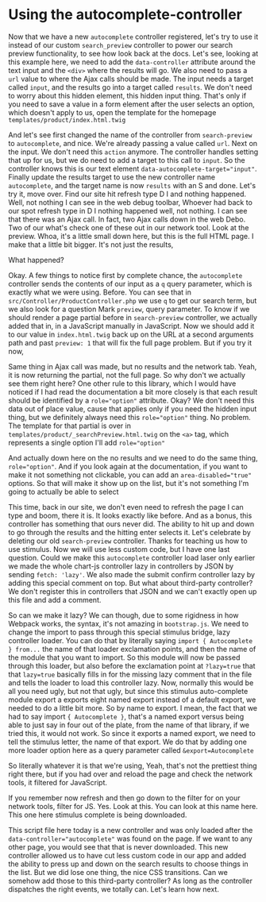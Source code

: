 # Using the autocomplete-controller

Now that we have a new `autocomplete` controller registered, let's try to use it instead of
our custom `search_preview` controller to power our search preview functionality, to
see how look back at the docs. Let's see, looking at this example here, we need to
add the `data-controller` attribute around the text input and the `<div>` where the
results will go. We also need to pass a `url` value to where the Ajax calls should be
made. The input needs a target called `input`, and the results go into a target called
`results`. We don't need to worry about this hidden element, this hidden input thing.
That's only if you need to save a value in a form element after the user selects an
option, which doesn't apply to us, open the template for the homepage
`templates/product/index.html.twig`

And let's see first changed the name of the controller from `search-preview` to
`autocomplete`, and nice. We're already passing a value called `url`. Next on the input. We
don't need this `action` anymore. The controller handles setting that up for us, but we
do need to add a target to this call to `input`. So the controller knows this is our
text element `data-autocomplete-target="input"`. Finally update the results
target to use the new controller name `autocomplete`, and the target name is now
`results` with an S and done. Let's try it, move over. Find our site hit refresh type D
I and nothing happened. Well, not nothing I can see in the web debug toolbar, Whoever
had back to our spot refresh type in D I nothing happened well, not nothing. I can
see that there was an Ajax call. In fact, two Ajax calls down in the web Debo. Two of
our what's check one of these out in our network tool. Look at the preview. Whoa,
it's a little small down here, but this is the full HTML page. I make that a little
bit bigger. It's not just the results,

What happened?

Okay. A few things to notice first by complete chance, the `autocomplete` controller
sends the contents of our input as a `q` query parameter, which is exactly what we
were using. Before. You can see that in `src/Controller/ProductController.php`
we use `q` to get our search term, but we also look for a question Mark `preview`,
query parameter. To know if we should render a page partial before in `search-preview`
controller, we actually added that in, in a JavaScript manually in JavaScript. Now we
should add it to our value in `index.html.twig` back up on the URL at a second
arguments path and past `preview: 1` that will fix the full page problem. But
if you try it now,

Same thing in Ajax call was made, but no results and the network tab. Yeah, it is now
returning the partial, not the full page. So why don't we actually see them right
here? One other rule to this library, which I would have noticed if I had read the
documentation a bit more closely is that each result should be identified by a
`role="option"` attribute. Okay? We don't need this data out of place value, cause that
applies only if you need the hidden input thing, but we definitely always need this
`role="option"` thing. No problem. The template for that partial is over in
`templates/product/_searchPreview.html.twig` on the `<a>` tag, which represents a single
option I'll add `role="option"`

And actually down here on the no results and we need to do the same thing,
`role="option"`. And if you look again at the documentation, if you want to make it not
something not clickable, you can add an `area-disabled="true"` options. So that will make it
show up on the list, but it's not something I'm going to actually be able to select

This time, back in our site, we don't even need to refresh the page I can type and
boom, there it is. It looks exactly like before. And as a bonus, this controller has
something that ours never did. The ability to hit up and down to go through the
results and the hitting enter selects it. Let's celebrate by deleting our old
`search-preview` controller. Thanks for teaching us how to use stimulus. Now we will use less
custom code, but I have one last question. Could we make this `autocomplete`
controller load laser only earlier we made the whole chart-js controller lazy in
controllers by JSON by sending `fetch: 'lazy'`. We also made the submit confirm
controller lazy by adding this special comment on top. But what about third-party
controller? We don't register this in controllers that JSON and we can't exactly open
up this file and add a comment.

So can we make it lazy? We can though, due to some rigidness in how Webpack works,
the syntax, it's not amazing in `bootstrap.js`. We need to change the import to
pass through this special stimulus bridge, lazy controller loader. You can do that by
literally saying `import { Autocomplete } from...` the name of that loader exclamation
points, and then the name of the module that you want to import. So this module will
now be passed through this loader, but also before the exclamation point at
`?lazy=true` that that `lazy=true` basically fills in for the missing lazy
comment that in the file and tells the loader to load this controller lazy. Now,
normally this would be all you need ugly, but not that ugly, but since this stimulus
auto-complete module export a exports eight named export instead of a default export,
we needed to do a little bit more. So by name to export. I mean, the fact that we had
to say import `{ Autocomplete }`, that's a named export versus being able to
just say in four out of the plate, from the name of that library, if we tried this,
it would not work. So since it exports a named export, we need to tell the stimulus
letter, the name of that export. We do that by adding one more loader option here as
a query parameter called `&export=Autocomplete`

So literally whatever it is that we're using, Yeah, that's not the
prettiest thing right there, but if you had over and reload the page and check the
network tools, it filtered for JavaScript.

If you remember now refresh and then go down to the filter for on your network tools,
filter for JS. Yes. Look at this. You can look at this name here. This one here
stimulus complete is being downloaded.

This script file here today is a new controller and was only loaded after the
`data-controller="autocomplete"` was found on the page. If we want to any other page,
you would see that that is never downloaded. This new controller allowed us to have
cut less custom code in our app and added the ability to press up and down on the
search results to choose things in the list. But we did lose one thing, the nice CSS
transitions. Can we somehow add those to this third-party controller? As long as the
controller dispatches the right events, we totally can. Let's learn how next.

